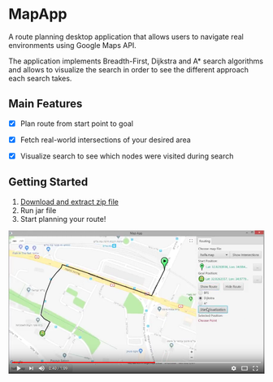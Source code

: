 # MapApp

A route planning desktop application that allows users to navigate real environments using Google Maps API.

The application implements Breadth-First, Dijkstra and A* search algorithms and allows to visualize the search in order to see the different approach each search takes.




## Main Features

- [x] Plan route from start point to goal
- [x] Fetch real-world intersections of your desired area
- [x] Visualize search to see which nodes were visited during search




## Getting Started

1. [Download and extract zip file](https://github.com/MirYeh/MapApp/raw/master/extra/MapApp.zip)
2. Run jar file
3. Start planning your route!

[![Map App Demo](https://github.com/MirYeh/MapApp/blob/master/extra/demo%20screenshot.png)](https://www.youtube.com/watch?v=b0jn0Q3SCyw) 

